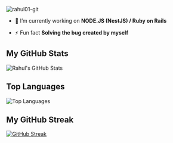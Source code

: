<p align="left"> <img src="https://komarev.com/ghpvc/?username=rahul01-git&label=Profile%20views&color=0e75b6&style=flat" alt="rahul01-git" /> </p>

- 🌱 I’m currently working on **NODE.JS (NestJS) / Ruby on Rails**

- ⚡ Fun fact **Solving the bug created by myself**

  
## My GitHub Stats
![Rahul's GitHub Stats](https://github-readme-stats.vercel.app/api?username=rahul01-git&show_icons=true&theme=radical)

## Top Languages
![Top Languages](https://github-readme-stats.vercel.app/api/top-langs/?username=rahul01-git&layout=compact&theme=radical)

## My GitHub Streak
[![GitHub Streak](https://github-readme-streak-stats.herokuapp.com/?user=rahul01-git&show_icons=true&theme=radical)](https://git.io/streak-stats)
